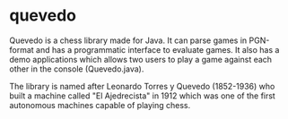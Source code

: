 # quevedo

Quevedo is a chess library made for Java. It can parse games in PGN-format and has a programmatic interface to evaluate games. It also has a demo applications which allows two users to play a game against each other in the console (Quevedo.java).

The library is named after Leonardo Torres y Quevedo (1852-1936) who built a machine called "El Ajedrecista" in 1912 which was one of the first autonomous machines capable of playing chess.
